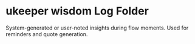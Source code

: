 # ukeeper wisdom Log Folder

System-generated or user-noted insights during flow moments. Used for reminders and quote generation.
